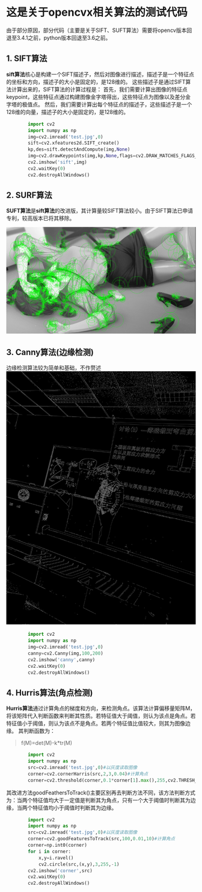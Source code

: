 # 这是关于opencvx相关算法的测试代码

由于部分原因，部分代码（主要是关于SIFT、SUFT算法）需要将opencv版本回退至3.4.1之前，python版本回退至3.6之前。

## 1. SIFT算法

**sift算法**核心是构建一个SIFT描述子，然后对图像进行描述，描述子是一个特征点的坐标和方向，描述子的大小是固定的，是128维的。
这些描述子是通过SIFT算法计算出来的，SIFT算法的计算过程是：
首先，我们需要计算出图像的特征点keypoint，这些特征点通过构建图像金字塔得出，这些特征点为图像以及差分金字塔的极值点。
然后，我们需要计算出每个特征点的描述子，这些描述子是一个128维的向量，描述子的大小是固定的，是128维的。

```python
        import cv2
        import numpy as np
        img=cv2.imread('test.jpg',0)
        sift=cv2.xfeatures2d.SIFT_create()
        kp,des=sift.detectAndCompute(img,None)
        img=cv2.drawKeypoints(img,kp,None,flags=cv2.DRAW_MATCHES_FLAGS_DRAW_RICH_KEYPOINTS)
        cv2.imshow('sift',img)
        cv2.waitKey(0)
        cv2.destroyAllWindows()
```

## 2. SURF算法

**SUFT算法**是**sift算法**的改进版，其计算量较SIFT算法较小。由于SIFT算法已申请专利，较高版本已将其移除。

![SUFT](./pictures/suft.png)

## 3. Canny算法(边缘检测)

边缘检测算法较为简单和基础，不作赘述
![效果图](./pictures/canny.png)

```python
        import cv2
        import numpy as np
        img=cv2.imread('test.jpg',0)
        canny=cv2.Canny(img,100,200)
        cv2.imshow('canny',canny)
        cv2.waitKey(0)
        cv2.destroyAllWindows()
```

## 4. Hurris算法(角点检测)

**Hurris算法**通过计算角点的梯度和方向，来检测角点。该算法计算偏移量矩阵M，将该矩阵代入判断函数来判断其性质。若特征值大于阈值，则认为该点是角点。若特征值小于阈值，则认为该点不是角点。若两个特征值比值较大，则其为图像边缘。
其判断函数为：
> f(M)=det(M)-k*tr(M)

```python
        import cv2
        import numpy as np
        src=cv2.imread('test.jpg',0)#以灰度读取图像
        corner=cv2.cornerHarris(src,2,3,0.04)#计算角点
        corner=cv2.threshold(corner,0.1*corner[1].max(),255,cv2.THRESH_BINARY)
```

其改进方法goodFeathersToTrack()主要区别再去判断方法不同，该方法判断方式为：当两个特征值均大于一定值是判断其为角点，只有一个大于阈值时判断其为边缘，当两个特征值均小于阈值时判断其为边缘。

```python
        import cv2
        import numpy as np
        src=cv2.imread('test.jpg',0)#以灰度读取图像
        corner=cv2.goodFeaturesToTrack(src,100,0.01,10)#计算角点
        corner=np.int0(corner)
        for i in corner:
            x,y=i.ravel()
            cv2.circle(src,(x,y),3,255,-1)
        cv2.imshow('corner',src)
        cv2.waitKey(0)
        cv2.destroyAllWindows()
```
